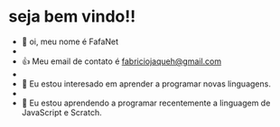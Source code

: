 # seja bem vindo!!
- 👋 oi, meu nome é FafaNet
- 
- 👍 Meu email de contato é fabriciojaqueh@gmail.com 
- 
- 👀 Eu estou interesado em aprender a programar novas linguagens.
- 
- 🌱 Eu estou aprendendo a programar recentemente a linguagem de JavaScript e Scratch.
